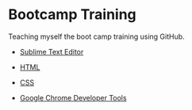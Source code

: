# Bootcamp Training

Teaching myself the boot camp training using GitHub.

+ [Sublime Text Editor](sublime.md)

+ [HTML](html.md)

+ [CSS](css.md)

+ [Google Chrome Developer Tools](chrome-dev-tools.md)
